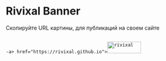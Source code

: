 <h1>Rivixal Banner</h1>

<p>Скопируйте URL картины, для публикаций на своем сайте</p>

<code>
-a> href="https://rivixal.github.io"><img src="---" width="88px" height="31px" alt="rivixal" /></a>
</code>
